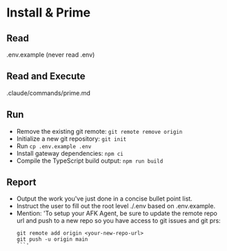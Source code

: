 # Install & Prime

## Read
.env.example (never read .env)

## Read and Execute
.claude/commands/prime.md

## Run
- Remove the existing git remote: `git remote remove origin`
- Initialize a new git repository: `git init`
- Run `cp .env.example .env`
- Install gateway dependencies: `npm ci`
- Compile the TypeScript build output: `npm run build`

## Report
- Output the work you've just done in a concise bullet point list.
- Instruct the user to fill out the root level ./.env based on .env.example.
- Mention: 'To setup your AFK Agent, be sure to update the remote repo url and push to a new repo so you have access to git issues and git prs:
  ```
  git remote add origin <your-new-repo-url>
  git push -u origin main
  ```'

